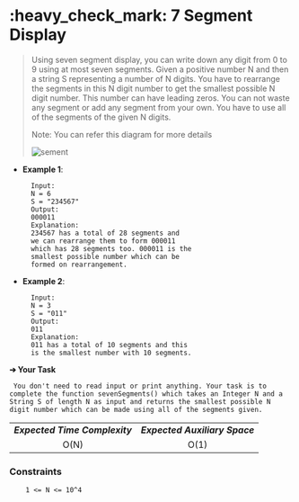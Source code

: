 <h1>:heavy_check_mark: 7 Segment Display   </h1>

<blockquote>
Using seven segment display, you can write down any digit from 0 to 9 using at most seven segments. Given a positive number N and then a string S representing a number of N digits. You have to rearrange the segments in this N digit number to get the smallest possible N digit number. This number can have leading zeros. You can not waste any segment or add any segment from your own. You have to use all of the segments of the given N digits.

Note: You can refer this diagram for more details

![sement](https://media.geeksforgeeks.org/img-practice/ScreenShot2022-02-17at11-1646053217.png)
</blockquote>

* **Example 1**:<br>

        Input:
        N = 6
        S = "234567"
        Output:
        000011
        Explanation:
        234567 has a total of 28 segments and
        we can rearrange them to form 000011
        which has 28 segments too. 000011 is the
        smallest possible number which can be
        formed on rearrangement.

* **Example 2**:<br>

        Input:
        N = 3
        S = "011"
        Output:
        011
        Explanation:
        011 has a total of 10 segments and this
        is the smallest number with 10 segments.

**➔ Your Task**

     You don't need to read input or print anything. Your task is to complete the function sevenSegments() which takes an Integer N and a String S of length N as input and returns the smallest possible N digit number which can be made using all of the segments given.

<table align="center">
      <tr><td><em><b>Expected Time Complexity</td> <td><em><b>Expected Auxiliary Space</td></tr>
      <tr><td align="center">O(N)</td> <td align="center">O(1)</td></tr>
</table>

### **Constraints** 

        1 <= N <= 10^4